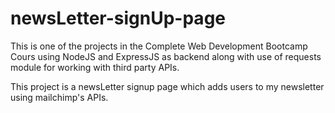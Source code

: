 # newsLetter-signUp-page

This is one of the projects in the Complete Web Development Bootcamp Cours using NodeJS and ExpressJS as backend along with use of requests module for working with third party APIs.

This project is a newsLetter signup page which adds users to my newsletter using mailchimp's APIs.
